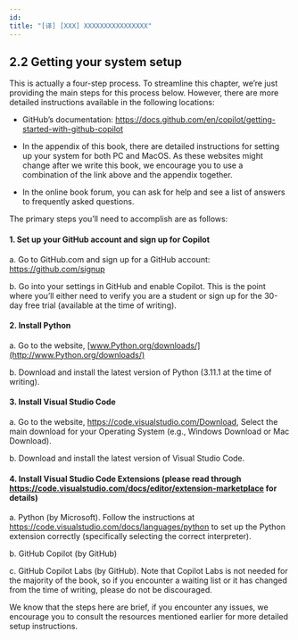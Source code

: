 ```yaml
---
id: 
title: "[译] [XXX] XXXXXXXXXXXXXXXX"
---
```



## 2.2 Getting your system setup

This is actually a four-step process. To streamline this chapter, we’re just providing the main steps for this process below. However, there are more detailed instructions available in the following locations:

* GitHub’s documentation: https://docs.github.com/en/copilot/getting-started-with-github-copilot

* In the appendix of this book, there are detailed instructions for setting up your system for both PC and MacOS. As these websites might change after we write this book, we encourage you to use a combination of the link above and the appendix together.

* In the online book forum, you can ask for help and see a list of answers to frequently asked questions.

The primary steps you’ll need to accomplish are as follows:

#### 1. Set up your GitHub account and sign up for Copilot

a. Go to GitHub.com and sign up for a GitHub account: https://github.com/signup

b. Go into your settings in GitHub and enable Copilot. This is the point where you’ll either need to verify you are a student or sign up for the 30-day free trial (available at the time of writing).

#### 2. Install Python

a. Go to the website, [www.Python.org/downloads/](http://www.Python.org/downloads/)

b. Download and install the latest version of Python (3.11.1 at the time of writing).

#### 3. Install Visual Studio Code

a. Go to the website, https://code.visualstudio.com/Download, Select the main download for your Operating System (e.g., Windows Download or Mac Download).

b. Download and install the latest version of Visual Studio Code.

#### 4. Install Visual Studio Code Extensions (please read through https://code.visualstudio.com/docs/editor/extension-marketplace for details)

a. Python (by Microsoft). Follow the instructions at https://code.visualstudio.com/docs/languages/python to set up the Python extension correctly (specifically selecting the correct interpreter).

b. GitHub Copilot (by GitHub)

c. GitHub Copilot Labs (by GitHub). Note that Copilot Labs is not needed for the majority of the book, so if you encounter a waiting list or it has changed from the time of writing, please do not be discouraged.

We know that the steps here are brief, if you encounter any issues, we encourage you to consult the resources mentioned earlier for more detailed setup instructions.
